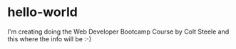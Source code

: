 # hello-world
I'm creating doing the Web Developer Bootcamp Course by Colt Steele and this where the info will be :-)
